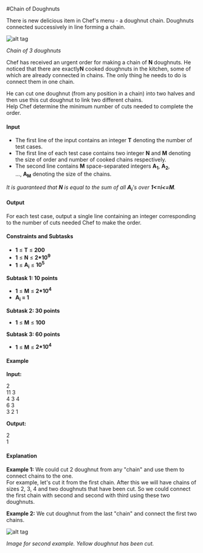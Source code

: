 #Chain of Doughnuts

There is new delicious item in Chef's menu - a doughnut chain. Doughnuts connected successively in line forming a chain.

![alt tag](https://raw.githubusercontent.com/rohanraarora/Practice-Problems/master/Codechef/September%20Long%202015/Chain%20of%20Doughnuts/raw/DONUT1.jpg?token=AGUT1e46mZTicu3SLiRn_B2d0BOoR026ks5V973wwA%3D%3D)

_Chain of 3 doughnuts_

Chef has received an urgent order for making a chain of **N** doughnuts. He noticed that there are exactly**N** cooked doughnuts in the kitchen, some of which are already connected in chains. The only thing he needs to do is connect them in one chain.

He can cut one doughnut (from any position in a chain) into two halves and then use this cut doughnut to link two different chains.  
Help Chef determine the minimum number of cuts needed to complete the order.

#### Input

- The first line of the input contains an integer **T** denoting the number of test cases.
- The first line of each test case contains two integer **N** and **M** denoting the size of order and number of cooked chains respectively.
- The second line contains **M** space-separated integers **A<sub>1</sub>**, **A<sub>2</sub>**, ..., **A<sub>M</sub>** denoting the size of the chains.

_It is guaranteed that **N** is equal to the sum of all **A<sub>i</sub>**'s over **1&lt;=i&lt;=M**._

#### Output

For each test case, output a single line containing an integer corresponding to the number of cuts needed Chef to make the order.

#### Constraints and Subtasks

*  **1** ≤ **T** ≤ **200**
*  **1** ≤ **N** ≤ **2*10<sup>9</sup>**
*  **1** ≤ **A<sub>i</sub>** ≤ **10<sup>5</sup>**

**Subtask 1: 10 points**
* **1** ≤ **M** ≤ **2*10<sup>4</sup>**
* **A<sub>i</sub> = 1**

**Subtask 2: 30 points**

* **1** ≤ **M** ≤ **100**

**Subtask 3: 60 points** 

* **1** ≤ **M** ≤ **2*10<sup>4</sup>**

#### Example

**Input:**  

2  
11 3  
4 3 4  
6 3  
3 2 1  

**Output:**  

2  
1  

#### Explanation

**Example 1:** We could cut 2 doughnut from any "chain" and use them to connect chains to the one.   
For example, let's cut it from the first chain. After this we will have chains of sizes 2, 3, 4 and two doughnuts that have been cut. So we could connect the first chain with second and second with third using these two doughnuts.

**Example 2:** We cut doughnut from the last "chain" and connect the first two chains.

![alt tag](https://raw.githubusercontent.com/rohanraarora/Practice-Problems/master/Codechef/September%20Long%202015/Chain%20of%20Doughnuts/raw/DONUT2.png?token=AGUT1VYiYozHGhxL6S-Jdgs5HtomPlzhks5V973zwA%3D%3D)

_Image for second example. Yellow doughnut has been cut._

